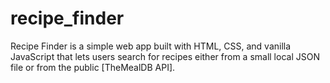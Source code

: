 # recipe_finder
Recipe Finder is a simple web app built with HTML, CSS, and vanilla JavaScript that lets users search for recipes either from a small local JSON file or from the public [TheMealDB API].
